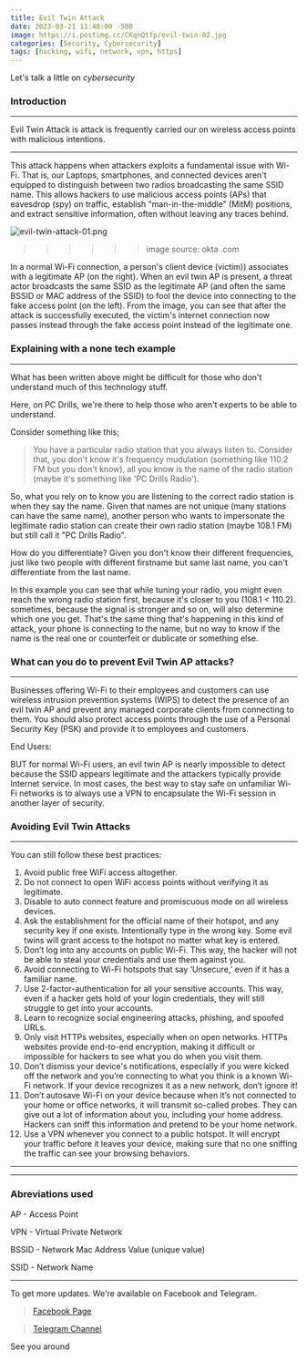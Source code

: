 ```yaml
---
title: Evil Twin Attack
date: 2023-03-21 11:40:00 -500
image: https://i.postimg.cc/CKqnQtfp/evil-twin-02.jpg
categories: [Security, Cybersecurity]
tags: [hacking, wifi, network, vpn, https]
---
```


Let's talk a little on *cybersecurity*
### Introduction
---

Evil Twin Attack is attack is frequently carried our on wireless access points with malicious intentions.

---

This attack happens when attackers exploits a fundamental issue with Wi-Fi. That is, our Laptops, smartphones, and connected devices aren't equipped to distinguish between two radios broadcasting the same SSID name. This allows hackers to use malicious access points (APs) that eavesdrop (spy) on traffic, establish "man-in-the-middle" (MitM) positions, and extract sensitive information, often without leaving any traces behind.

![evil-twin-attack-01.png](https://i.postimg.cc/KvJVspnz/evil-twin-attack-01.png)

>>>>>> image source: okta .com

In a normal Wi-Fi connection, a person's client device (victim)) associates with a legitimate AP (on the right). When an evil twin AP is present, a threat actor broadcasts the same SSID as the legitimate AP (and often the same BSSID or MAC address of the SSID) to fool the device into connecting to the fake access point (on the left).
From the image, you can see that after the attack is successfully executed, the victim's internet connection now passes instead through the fake access point instead of the legitimate one.

### Explaining with a none tech example
---
What has been written above might be difficult for those who don't understand much of this technology stuff. 

Here, on PC Drills, we're there to help those who aren't experts to be able to understand.

Consider something like this;
> You have a particular radio station that you always listen to. Consider that, you don't know it's frequency mudulation (something like 110.2 FM but you don't know), all you know is the name of the radio station (maybe it's something like 'PC Drills Radio').

So, what you rely on to know you are listening to the correct radio station is when they say the name. Given that names are not unique (many stations can have the same name), another person who wants to impersonate the legitimate radio station can create their own radio station (maybe 108.1 FM) but still call it "PC Drills Radio".

How do you differentiate? Given you don't know their different frequencies, just like two people with different firstname but same last name, you can't differentiate from the last name.

In this example you can see that while tuning your radio, you might even reach the wrong radio station first, because it's closer to you (108.1 < 110.2). sometimes, because the signal is stronger and so on, will also determine which one you get.
That's the same thing that's happening in this kind of attack, your phone is connecting to the name, but no way to know if the name is the real one or counterfeit or dublicate or something else.


### What can you do to prevent Evil Twin AP attacks?
---

Businesses offering Wi-Fi to their employees and customers can use wireless intrusion prevention systems (WIPS) to detect the presence of an evil twin AP and prevent any managed corporate clients from connecting to them. You should also protect access points through the use of a Personal Security Key (PSK) and provide it to employees and customers.

End Users:

BUT for normal Wi-Fi users, an evil twin AP is nearly impossible to detect because the SSID appears legitimate and the attackers typically provide Internet service. In most cases, the best way to stay safe on unfamiliar Wi-Fi networks is to always use a VPN to encapsulate the Wi-Fi session in another layer of security.

### Avoiding Evil Twin Attacks
---

You can still follow these best practices:

1.   Avoid public free WiFi access altogether.
2.   Do not connect to open WiFi access points without verifying it as legitimate.
3.   Disable to auto connect feature and promiscuous mode on all wireless devices.
4.   Ask the establishment for the official name of their hotspot, and any security key if one exists. Intentionally type in the wrong key. Some evil twins will grant access to the hotspot no matter what key is entered.
5.   Don’t log into any accounts on public Wi-Fi. This way, the hacker will not be able to steal your credentials and use them against you.
6.   Avoid connecting to Wi-Fi hotspots that say ‘Unsecure,’ even if it has a familiar name.
7.   Use 2-factor-authentication for all your sensitive accounts. This way, even if a hacker gets hold of your login credentials, they will still struggle to get into your accounts.
8.   Learn to recognize social engineering attacks, phishing, and spoofed URLs.
9.   Only visit HTTPs websites, especially when on open networks. HTTPs websites provide end-to-end encryption, making it difficult or impossible for hackers to see what you do when you visit them.
10.   Don’t dismiss your device's notifications, especially if you were kicked off the network and you’re connecting to what you think is a known Wi-Fi network. If your device recognizes it as a new network, don’t ignore it!
11.   Don’t autosave Wi-Fi on your device because when it’s not connected to your home or office networks, it will transmit so-called probes. They can give out a lot of information about you, including your home address. Hackers can sniff this information and pretend to be your home network.
12.   Use a VPN whenever you connect to a public hotspot. It will encrypt your traffic before it leaves your device, making sure that no one sniffing the traffic can see your browsing behaviors.
_______

---
### Abreviations used
AP - Access Point

VPN - Virtual Private Network

BSSID - Network Mac Address Value (unique value)

SSID - Network Name

---
To get more updates. 
We're available on 
Facebook and Telegram.

>[Facebook Page](https://www.facebook.com/pcdrillsofficial/)

> [Telegram Channel](https://t.me/pcdrills/)

See you around
